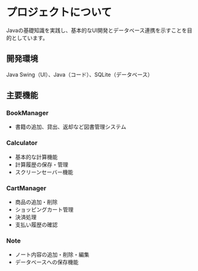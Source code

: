 # プロジェクトについて

Javaの基礎知識を実践し、基本的なUI開発とデータベース連携を示すことを目的としています。

## 開発環境
Java Swing（UI）、Java（コード）、SQLite（データベース）

## 主要機能

### BookManager
- 書籍の追加、貸出、返却など図書管理システム

### Calculator
- 基本的な計算機能
- 計算履歴の保存・管理
- スクリーンセーバー機能

### CartManager
- 商品の追加・削除
- ショッピングカート管理
- 決済処理
- 支払い履歴の確認

### Note
- ノート内容の追加・削除・編集
- データベースへの保存機能
